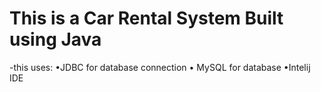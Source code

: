 # This is a Car Rental System Built using Java
-this uses:
•JDBC for database connection
• MySQL for database
•Intelij IDE

